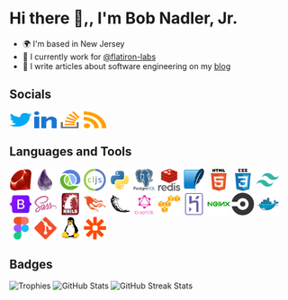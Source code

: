 # Hi there 👋,, I'm Bob Nadler, Jr.

- 🌍  I'm based in New Jersey
- 🏢  I currently work for [@flatiron-labs](https://github.com/flatiron-labs)
- 📝  I write articles about software engineering on my [blog](https://bobnadler.com)

## Socials
<div align="left">
    <a href="https://twitter.com/bnadlerjr" target="blank"><img align="center" src="https://raw.githubusercontent.com/bnadlerjr/bnadlerjr/main/icons/twitter.svg" alt="bnadlerjr" height="30" width="40" /></a>
    <a href="https://www.linkedin.com/in/bobnadlerjr" target="blank"><img align="center" src="https://raw.githubusercontent.com/bnadlerjr/bnadlerjr/main/icons/linked-in.svg" alt="bnadlerjr" height="30" width="40" /></a>
    <a href="https://stackoverflow.com/users/117430/bob-nadler" target="blank"><img align="center" src="https://raw.githubusercontent.com/bnadlerjr/bnadlerjr/main/icons/stack-overflow.svg" alt="bnadlerjr" height="30" width="40" /></a>
    <a href="https://bobnadler.com/feed.xml" target="blank"><img align="center" src="https://raw.githubusercontent.com/bnadlerjr/bnadlerjr/main/icons/rss.svg" alt="https://bobnadler.com/feed.xml" height="30" width="40" /></a>  
</div>

## Languages and Tools
<div align="left">
    <img src="https://raw.githubusercontent.com/bnadlerjr/bnadlerjr/main/icons/ruby-original.svg" alt="Ruby" width="40" height="40"/>
    <img src="https://raw.githubusercontent.com/bnadlerjr/bnadlerjr/main/icons/elixir-original.svg" alt="Elixir" width="40" height="40"/>
    <img src="https://raw.githubusercontent.com/bnadlerjr/bnadlerjr/main/icons/clojure-original.svg" alt="Clojure" width="40" height="40"/>
    <img src="https://raw.githubusercontent.com/bnadlerjr/bnadlerjr/main/icons/clojurescript-original.svg" alt="Clojurescript" width="40" height="40"/>
    <img src="https://raw.githubusercontent.com/bnadlerjr/bnadlerjr/main/icons/python-original.svg" alt="Python" width="40" height="40"/>
    <img src="https://raw.githubusercontent.com/bnadlerjr/bnadlerjr/main/icons/postgresql-original-wordmark.svg" alt="PostgreSQL" width="40" height="40"/>
    <img src="https://raw.githubusercontent.com/bnadlerjr/bnadlerjr/main/icons/redis-original-wordmark.svg" alt="Redis" width="40" height="40"/>
    <img src="https://raw.githubusercontent.com/bnadlerjr/bnadlerjr/main/icons/sqlite-original.svg" alt="Sqlite" width="40" height="40"/>
    <img src="https://raw.githubusercontent.com/bnadlerjr/bnadlerjr/main/icons/html5-original-wordmark.svg" alt="HTML5" width="40" height="40"/>
    <img src="https://raw.githubusercontent.com/bnadlerjr/bnadlerjr/main/icons/css3-original-wordmark.svg" alt="CSS3" width="40" height="40"/>
    <img src="https://raw.githubusercontent.com/bnadlerjr/bnadlerjr/main/icons/tailwindcss-plain.svg" alt="Tailwind" width="40" height="40"/>
    <img src="https://raw.githubusercontent.com/bnadlerjr/bnadlerjr/main/icons/bootstrap-original.svg" alt="Bootstrap" width="40" height="40"/>
    <img src="https://raw.githubusercontent.com/bnadlerjr/bnadlerjr/main/icons/sass-original.svg" alt="Sass" width="40" height="40"/>
    <img src="https://raw.githubusercontent.com/bnadlerjr/bnadlerjr/main/icons/rails-original-wordmark.svg" alt="Rails" width="40" height="40"/>
    <img src="https://raw.githubusercontent.com/bnadlerjr/bnadlerjr/main/icons/phoenix-original.svg" alt="Phoenix" width="40" height="40"/>
    <img src="https://raw.githubusercontent.com/bnadlerjr/bnadlerjr/main/icons/flask-original.svg" alt="Flask" width="40" height="40"/>
    <img src="https://raw.githubusercontent.com/bnadlerjr/bnadlerjr/main/icons/graphql-plain-wordmark.svg" alt="GraphQL" width="40" height="40"/>
    <img src="https://raw.githubusercontent.com/bnadlerjr/bnadlerjr/main/icons/amazonwebservices-original.svg" alt="AWS" width="40" height="40"/>
    <img src="https://raw.githubusercontent.com/bnadlerjr/bnadlerjr/main/icons/heroku-original.svg" alt="Heroku" width="40" height="40"/>
    <img src="https://raw.githubusercontent.com/bnadlerjr/bnadlerjr/main/icons/nginx-original.svg" alt="nginx" width="40" height="40"/>
    <img src="https://raw.githubusercontent.com/bnadlerjr/bnadlerjr/main/icons/circleci-plain.svg" alt="CircleCI" width="40" height="40"/>
    <img src="https://raw.githubusercontent.com/bnadlerjr/bnadlerjr/main/icons/docker-original.svg" alt="Docker" width="40" height="40"/>
    <img src="https://raw.githubusercontent.com/bnadlerjr/bnadlerjr/main/icons/figma-original.svg" alt="Figma" width="40" height="40"/>
    <img src="https://raw.githubusercontent.com/bnadlerjr/bnadlerjr/main/icons/git-original.svg" alt="Git" width="40" height="40"/>
    <img src="https://raw.githubusercontent.com/bnadlerjr/bnadlerjr/main/icons/linux-original.svg" alt="Linux" width="40" height="40"/>
    <img src="https://raw.githubusercontent.com/bnadlerjr/bnadlerjr/main/icons/zapier-icon.svg" alt="Zapier" width="40" height="40"/>
</div>

## Badges
![Trophies](https://github-profile-trophy.vercel.app/?username=bnadlerjr&margin-w=15&margin-h=15&column=6)
![GitHub Stats](https://github-readme-stats.vercel.app/api/top-langs?username=bnadlerjr&show_icons=true&locale=en&layout=compact)
![GitHub Streak Stats](https://github-readme-streak-stats.herokuapp.com/?user=bnadlerjr)
